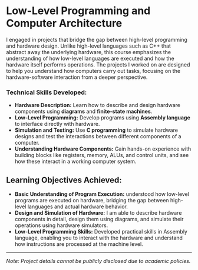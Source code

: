 # Low-Level Programming and Computer Architecture

I engaged in projects that bridge the gap between high-level programming and hardware design. Unlike high-level languages such as C++ that abstract away the underlying hardware, this course emphasizes the understanding of how low-level languages are executed and how the hardware itself performs operations. The projects I worked on are designed to help you understand how computers carry out tasks, focusing on the hardware-software interaction from a deeper perspective.

### Technical Skills Developed:
- **Hardware Description:** Learn how to describe and design hardware components using **diagrams** and **finite-state machines**.
- **Low-Level Programming:** Develop programs using **Assembly language** to interface directly with hardware.
- **Simulation and Testing:** Use **C programming** to simulate hardware designs and test the interactions between different components of a computer.
- **Understanding Hardware Components:** Gain hands-on experience with building blocks like registers, memory, ALUs, and control units, and see how these interact in a working computer system.

## Learning Objectives Achieved:
- **Basic Understanding of Program Execution:** understood how low-level programs are executed on hardware, bridging the gap between high-level languages and actual hardware behavior.
- **Design and Simulation of Hardware:** I am able to describe hardware components in detail, design them using diagrams, and simulate their operations using hardware simulators.
- **Low-Level Programming Skills:** Developed practical skills in Assembly language, enabling you to interact with the hardware and understand how instructions are processed at the machine level.

---

*Note: Project details cannot be publicly disclosed due to academic policies.*


